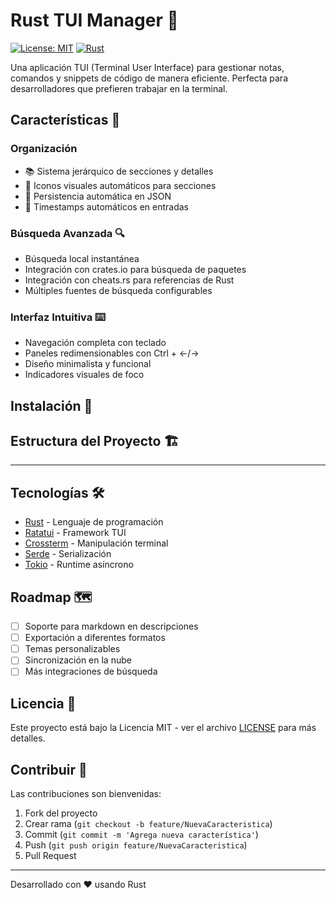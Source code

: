# Rust TUI Manager 📝

[![License: MIT](https://img.shields.io/badge/License-MIT-yellow.svg)](https://opensource.org/licenses/MIT)
[![Rust](https://img.shields.io/badge/Rust-1.70%2B-orange.svg)](https://www.rust-lang.org/)

Una aplicación TUI (Terminal User Interface) para gestionar notas, comandos y snippets de código de manera eficiente. Perfecta para desarrolladores que prefieren trabajar en la terminal.

## Características 🌟

### Organización
- 📚 Sistema jerárquico de secciones y detalles
- 📁 Iconos visuales automáticos para secciones
- 💾 Persistencia automática en JSON
- 📅 Timestamps automáticos en entradas

### Búsqueda Avanzada 🔍
- Búsqueda local instantánea
- Integración con crates.io para búsqueda de paquetes
- Integración con cheats.rs para referencias de Rust
- Múltiples fuentes de búsqueda configurables

### Interfaz Intuitiva ⌨️
- Navegación completa con teclado
- Paneles redimensionables con Ctrl + ←/→
- Diseño minimalista y funcional
- Indicadores visuales de foco

## Instalación 🚀

## Estructura del Proyecto 🏗️

---

## Tecnologías 🛠️

- [Rust](https://www.rust-lang.org/) - Lenguaje de programación
- [Ratatui](https://github.com/ratatui-org/ratatui) - Framework TUI
- [Crossterm](https://github.com/crossterm-rs/crossterm) - Manipulación terminal
- [Serde](https://serde.rs/) - Serialización
- [Tokio](https://tokio.rs/) - Runtime asíncrono

## Roadmap 🗺️

- [ ] Soporte para markdown en descripciones
- [ ] Exportación a diferentes formatos
- [ ] Temas personalizables
- [ ] Sincronización en la nube
- [ ] Más integraciones de búsqueda

## Licencia 📄

Este proyecto está bajo la Licencia MIT - ver el archivo [LICENSE](LICENSE) para más detalles.

## Contribuir 🤝

Las contribuciones son bienvenidas:

1. Fork del proyecto
2. Crear rama (`git checkout -b feature/NuevaCaracteristica`)
3. Commit (`git commit -m 'Agrega nueva característica'`)
4. Push (`git push origin feature/NuevaCaracteristica`)
5. Pull Request

---

Desarrollado con ❤️ usando Rust
